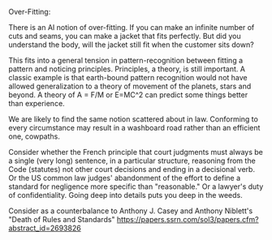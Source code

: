 Over-Fitting:

There is an AI notion of over-fitting.  If you can make an infinite number of cuts and seams, you can make a jacket that fits perfectly.  But did you understand the body, will the jacket still fit when the customer sits down?

This fits into a general tension in pattern-recognition between fitting a pattern and noticing principles.  Principles, a theory, is still important.  A classic example is that earth-bound pattern recognition would not have allowed generalization to a theory of movement of the planets, stars and beyond.  A theory of A = F/M or E=MC^2 can predict some things better than experience.

We are likely to find the same notion scattered about in law. Conforming to every circumstance may result in a washboard road rather than an efficient one, cowpaths. 

Consider whether the French principle that court judgments must always be a single (very long) sentence, in a particular structure, reasoning from the Code (statutes) not other court decisions and ending in a decisional verb.  Or the US common law judges' abandonment of the effort to define a standard for negligence more specific than "reasonable."  Or a lawyer's duty of confidentiality.  Going deep into details puts you deep in the weeds.

Consider as a counterbalance to Anthony J. Casey and Anthony Niblett's "Death of Rules and Standards" https://papers.ssrn.com/sol3/papers.cfm?abstract_id=2693826
